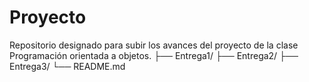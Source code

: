 # Proyecto
Repositorio designado para subir los avances del proyecto de la clase Programación orientada a objetos. 
├── Entrega1/
├── Entrega2/
├── Entrega3/
└── README.md
